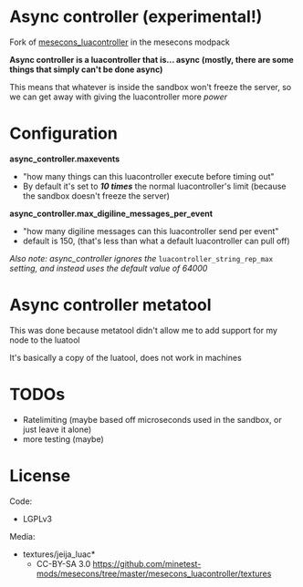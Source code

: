 # Async controller (experimental!)

Fork of [mesecons_luacontroller](https://github.com/minetest-mods/mesecons/tree/master/mesecons_luacontroller) in the mesecons modpack 

**Async controller is a luacontroller that is... async (mostly, there are some things that simply can't be done async)**

This means that whatever is inside the sandbox won't freeze the server, so we can get away with giving the luacontroller more *power*

# Configuration
**async_controller.maxevents**

- "how many things can this luacontroller execute before timing out"
- By default it's set to ***10 times*** the normal luacontroller's limit (because the sandbox doesn't freeze the server)

**async_controller.max_digiline_messages_per_event**
- "how many digiline messages can this luacontroller send per event"
- default is 150, (that's less than what a default luacontroller can pull off) 


*Also note: async_controller ignores the* `luacontroller_string_rep_max` *setting, and instead uses the default value of 64000*

# Async controller metatool

This was done because metatool didn't allow me to add support for my node to the luatool

It's basically a copy of the luatool, does not work in machines 

# TODOs
- Ratelimiting (maybe based off microseconds used in the sandbox, or just leave it alone)
- more testing (maybe)

# License

Code:
- LGPLv3

Media:
- textures/jeija_luac*
  - CC-BY-SA 3.0 https://github.com/minetest-mods/mesecons/tree/master/mesecons_luacontroller/textures
